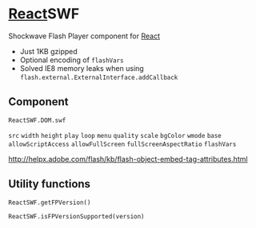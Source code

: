 # [React](https://github.com/facebook/react)SWF

Shockwave Flash Player component for [React](https://github.com/facebook/react)

* Just 1KB gzipped
* Optional encoding of `flashVars`
* Solved IE8 memory leaks when using `flash.external.ExternalInterface.addCallback`

## Component

`ReactSWF.DOM.swf`

`src` `width` `height` `play` `loop` `menu` `quality` `scale` `bgColor` `wmode` `base` `allowScriptAccess` `allowFullScreen` `fullScreenAspectRatio` `flashVars`

http://helpx.adobe.com/flash/kb/flash-object-embed-tag-attributes.html

## Utility functions

`ReactSWF.getFPVersion()`

`ReactSWF.isFPVersionSupported(version)`
